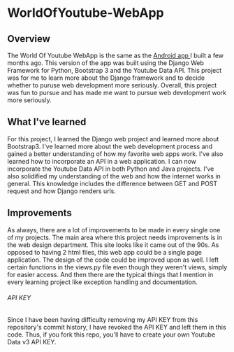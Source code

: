 # WorldOfYoutube-WebApp

## Overview
The World Of Youtube WebApp is the same as the [Android app ](https://github.com/Mikerah/WorldOfYoutube) I built a few months ago. This version of the app was built using the Django Web Framework for Python, Bootstrap 3 and the Youtube Data API. This project was for me to learn more about the Django framework and to decide whether to puruse web development more seriously. Overall, this project was fun to pursue and has made me want to pursue web development work more seriously.

## What I've learned
For this project, I learned the Django web project and learned more about Bootstrap3. I've learned more about the web development process and gained a better understanding of how my favorite web apps work. I've also learned how to incorporate an API in a web application. I can now incorporate the Youtube Data API in both Python and Java projects. I've also solidified my understanding of the web and how the internet works in general. This knowledge includes the difference between GET and POST request and how Django renders urls.

## Improvements
As always, there are a lot of improvements to be made in every single one of my projects. The main area where this project needs improvements is in the web design department. This site looks like it came out of the 90s. As opposed to having 2 html files, this web app could be a single page application. The design of the code could be improved upon as well. I left certain functions in the views.py file even though they weren't views, simply for easier access. And then there are the typical things that I mention in every learning project like exception handling and documentation.

###### API KEY
Since I have been having difficulty removing my API KEY from this repository's commit history, I have revoked the API KEY and left them in this code. Thus, if you fork this repo, you'll have to create your own Youtube Data v3 API KEY.
